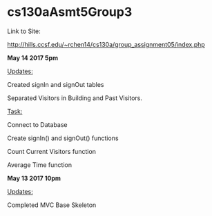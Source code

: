 # cs130aAsmt5Group3

Link to Site:

http://hills.ccsf.edu/~rchen14/cs130a/group_assignment05/index.php 



<b>May 14 2017 5pm</b>

 <u>Updates:</u>

  Created signIn and signOut tables

  Separated Visitors in Building and Past Visitors.

 

 <u>Task:</u>

  Connect to Database

  Create signIn() and signOut() functions

  Count Current Visitors function

  Average Time function

 
 
<b>May 13 2017 10pm</b>

 <u>Updates:</u>

  Completed MVC Base Skeleton
